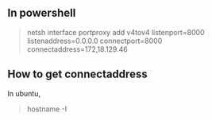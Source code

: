 ## In powershell
> netsh interface portproxy add v4tov4 listenport=8000 listenaddress=0.0.0.0 connectport=8000 connectaddress=172,18.129.46

## How to get connectaddress
In ubuntu,
> hostname -I
